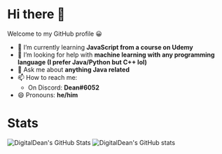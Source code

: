 # Hi there 👋
Welcome to my GitHub profile 😀
- 🌱 I’m currently learning **JavaScript from a course on Udemy**
- 🤔 I’m looking for help with **machine learning with any programming language (I prefer Java/Python but C++ lol)**
- 💬 Ask me about **anything Java related**
- 📫 How to reach me:
  - On Discord: **Dean#6052**
- 😄 Pronouns: **he/him**
# Stats
![DigitalDean's GitHub Stats](https://github-readme-stats.vercel.app/api?username=DeanWasProgramming&bg_color=30,e96443,904e95&title_color=fff&text_color=fff)
![DigitalDean's GitHub stats](https://github-readme-stats.vercel.app/api?username=DeanWasProgramming)

<!--
**DeanWasProgramming/DeanWasProgramming** is a ✨ _special_ ✨ repository because its `README.md` (this file) appears on your GitHub profile.

Here are some ideas to get you started:

- 🔭 I’m currently working on: ...
- 🌱 I’m currently learning: ...
- 👯 I’m looking to collaborate on: ...
- 🤔 I’m looking for help with: ...
- 💬 Ask me about: ...
- 📫 How to reach me: ...
- 😄 Pronouns: ...
- ⚡ Fun fact: ...
-->
